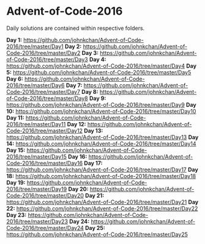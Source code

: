 # Advent-of-Code-2016
Daily solutions are contained within respective folders.

<b>Day 1:</b>	https://github.com/johnkchan/Advent-of-Code-2016/tree/master/Day1
<b>Day 2:</b>	https://github.com/johnkchan/Advent-of-Code-2016/tree/master/Day2
<b>Day 3:</b>	https://github.com/johnkchan/Advent-of-Code-2016/tree/master/Day3
<b>Day 4:</b>	https://github.com/johnkchan/Advent-of-Code-2016/tree/master/Day4
<b>Day 5:</b>	https://github.com/johnkchan/Advent-of-Code-2016/tree/master/Day5
<b>Day 6:</b>	https://github.com/johnkchan/Advent-of-Code-2016/tree/master/Day6
<b>Day 7:</b>	https://github.com/johnkchan/Advent-of-Code-2016/tree/master/Day7
<b>Day 8:</b>	https://github.com/johnkchan/Advent-of-Code-2016/tree/master/Day8
<b>Day 9:</b>	https://github.com/johnkchan/Advent-of-Code-2016/tree/master/Day9
<b>Day 10:</b>	https://github.com/johnkchan/Advent-of-Code-2016/tree/master/Day10
<b>Day 11:</b>	https://github.com/johnkchan/Advent-of-Code-2016/tree/master/Day11
<b>Day 12:</b>	https://github.com/johnkchan/Advent-of-Code-2016/tree/master/Day12
<b>Day 13:</b>	https://github.com/johnkchan/Advent-of-Code-2016/tree/master/Day13
<b>Day 14:</b>	https://github.com/johnkchan/Advent-of-Code-2016/tree/master/Day14
<b>Day 15:</b>	https://github.com/johnkchan/Advent-of-Code-2016/tree/master/Day15
<b>Day 16:</b>	https://github.com/johnkchan/Advent-of-Code-2016/tree/master/Day16
<b>Day 17:</b>	https://github.com/johnkchan/Advent-of-Code-2016/tree/master/Day17
<b>Day 18:</b>	https://github.com/johnkchan/Advent-of-Code-2016/tree/master/Day18
<b>Day 19:</b>	https://github.com/johnkchan/Advent-of-Code-2016/tree/master/Day19
<b>Day 20:</b>	https://github.com/johnkchan/Advent-of-Code-2016/tree/master/Day20
<b>Day 21:</b>	https://github.com/johnkchan/Advent-of-Code-2016/tree/master/Day21
<b>Day 22:</b>	https://github.com/johnkchan/Advent-of-Code-2016/tree/master/Day22
<b>Day 23:</b>	https://github.com/johnkchan/Advent-of-Code-2016/tree/master/Day23
<b>Day 24:</b>	https://github.com/johnkchan/Advent-of-Code-2016/tree/master/Day24
<b>Day 25:</b>	https://github.com/johnkchan/Advent-of-Code-2016/tree/master/Day25
